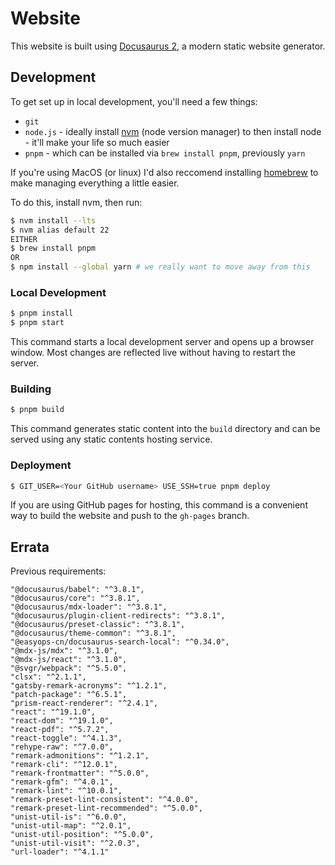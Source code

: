 # Website

This website is built using [Docusaurus 2](https://docusaurus.io/), a modern static website generator.

## Development

To get set up in local development, you'll need a few things:
* `git`
* `node.js` - ideally install [nvm](https://github.com/nvm-sh/nvm) (node version manager)
    to then install node - it'll make your life so much easier
* `pnpm` - which can be installed via `brew install pnpm`, previously `yarn`

If you're using MacOS (or linux) I'd also reccomend installing [homebrew](brew.sh)
to make managing everything a little easier.

To do this, install nvm, then run:

```zsh
$ nvm install --lts
$ nvm alias default 22
EITHER
$ brew install pnpm
OR
$ npm install --global yarn # we really want to move away from this
```

### Local Development

```zsh 
$ pnpm install
$ pnpm start
```

This command starts a local development server and opens up a browser window. Most changes are reflected live without having to restart the server.

### Building

```zsh
$ pnpm build
```

This command generates static content into the `build` directory and can be served using any static contents hosting service.

### Deployment

```zsh
$ GIT_USER=<Your GitHub username> USE_SSH=true pnpm deploy
```

If you are using GitHub pages for hosting, this command is a convenient way to build the website and push to the `gh-pages` branch.

## Errata

Previous requirements:
```
"@docusaurus/babel": "^3.8.1",
"@docusaurus/core": "^3.8.1",
"@docusaurus/mdx-loader": "^3.8.1",
"@docusaurus/plugin-client-redirects": "^3.8.1",
"@docusaurus/preset-classic": "^3.8.1",
"@docusaurus/theme-common": "^3.8.1",
"@easyops-cn/docusaurus-search-local": "^0.34.0",
"@mdx-js/mdx": "^3.1.0",
"@mdx-js/react": "^3.1.0",
"@svgr/webpack": "^5.5.0",
"clsx": "^2.1.1",
"gatsby-remark-acronyms": "^1.2.1",
"patch-package": "^6.5.1",
"prism-react-renderer": "^2.4.1",
"react": "^19.1.0",
"react-dom": "^19.1.0",
"react-pdf": "^5.7.2",
"react-toggle": "^4.1.3",
"rehype-raw": "^7.0.0",
"remark-admonitions": "^1.2.1",
"remark-cli": "^12.0.1",
"remark-frontmatter": "^5.0.0",
"remark-gfm": "^4.0.1",
"remark-lint": "^10.0.1",
"remark-preset-lint-consistent": "^4.0.0",
"remark-preset-lint-recommended": "^5.0.0",
"unist-util-is": "^6.0.0",
"unist-util-map": "^2.0.1",
"unist-util-position": "^5.0.0",
"unist-util-visit": "^2.0.3",
"url-loader": "^4.1.1"
```